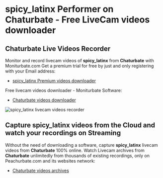 # spicy_latinx Performer on Chaturbate - Free LiveCam videos downloader

## Chaturbate Live Videos Recorder

Monitor and record livecam videos of **spicy_latinx** from **Chaturbate** with Moniturbate.com
Get a premium trial for free by just and only registering with your Email address:
* [spicy_latinx Premium videos downloader](https://moniturbate.com/request-demo-licence-key.html)

Free livecam videos downloader - Moniturbate Software:
* [Chaturbate videos downloader](https://moniturbate.com/moniturbate-download-software.html)

![spicy_latinx livecam videos recorder](https://peachurnet.com/templates/moniturbate-software.png)


## Capture spicy_latinx videos from the Cloud and watch your recordings on Streaming

Without the need of downloading a software, capture **spicy_latinx** livecam videos from **Chaturbate** 100% online.
Watch Livecam archives from **Chaturbate** unlimitedly from thousands of existing recordings, only on Peachurbate.com and its websites network:
* [Chaturbate videos archives](https://peachurnet.com/)